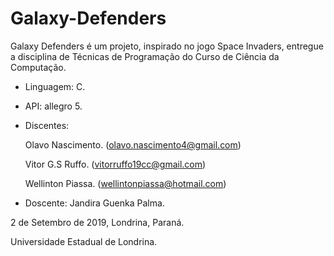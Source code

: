 # Galaxy-Defenders

Galaxy Defenders é um projeto, inspirado no jogo Space Invaders, entregue a disciplina de Técnicas de Programação do Curso de Ciência da Computação.


- Linguagem: C.

- API: allegro 5.

- Discentes:

    Olavo Nascimento.
   (olavo.nascimento4@gmail.com)
    
    Vitor G.S Ruffo.
   (vitorruffo19cc@gmail.com) 
   
   Wellinton Piassa.
   (wellintonpiassa@hotmail.com)
                
                 
- Doscente: Jandira Guenka Palma.


2 de Setembro de 2019, Londrina, Paraná.

Universidade Estadual de Londrina.
